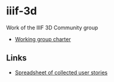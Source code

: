 # iiif-3d

Work of the IIIF 3D Community group

  * [Working group charter][charter]

[charter]: http://iiif.io/community/groups/3d/

## Links

  * [Spreadsheet of collected user stories](https://docs.google.com/spreadsheets/d/1_kt5THS8M1T_nth16VG1PaM6If6CRewBioJ3zFW_CbQ/edit#gid=1028387312)
